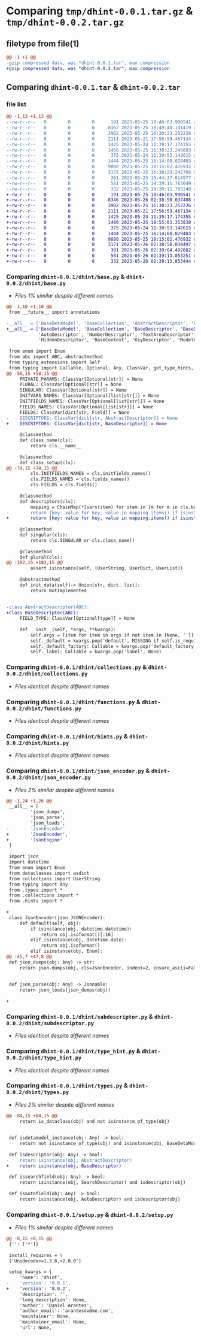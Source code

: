 # Comparing `tmp/dhint-0.0.1.tar.gz` & `tmp/dhint-0.0.2.tar.gz`

## filetype from file(1)

```diff
@@ -1 +1 @@
-gzip compressed data, was "dhint-0.0.1.tar", max compression
+gzip compressed data, was "dhint-0.0.2.tar", max compression
```

## Comparing `dhint-0.0.1.tar` & `dhint-0.0.2.tar`

### file list

```diff
@@ -1,13 +1,13 @@
--rw-r--r--   0        0        0      191 2023-05-25 18:46:03.990541 dhint-0.0.1/dhint/__init__.py
--rw-r--r--   0        0        0     8362 2023-05-25 18:49:40.131419 dhint-0.0.1/dhint/base.py
--rw-r--r--   0        0        0     3902 2023-05-25 16:30:23.252226 dhint-0.0.1/dhint/collections.py
--rw-r--r--   0        0        0     2111 2023-05-21 17:56:59.467134 dhint-0.0.1/dhint/functions.py
--rw-r--r--   0        0        0     1425 2023-05-24 11:39:17.174355 dhint-0.0.1/dhint/hints.py
--rw-r--r--   0        0        0     1456 2023-05-25 16:30:23.245883 dhint-0.0.1/dhint/json_encoder.py
--rw-r--r--   0        0        0      375 2023-05-24 11:39:53.142615 dhint-0.0.1/dhint/protocols.py
--rw-r--r--   0        0        0     1444 2023-05-25 16:14:08.029403 dhint-0.0.1/dhint/subdescriptor.py
--rw-r--r--   0        0        0     9880 2023-05-25 18:15:02.476932 dhint-0.0.1/dhint/type_hint.py
--rw-r--r--   0        0        0     3175 2023-05-25 16:30:23.242768 dhint-0.0.1/dhint/types.py
--rw-r--r--   0        0        0      301 2023-05-25 15:44:37.614977 dhint-0.0.1/pyproject.toml
--rw-r--r--   0        0        0      581 2023-05-25 19:39:11.765049 dhint-0.0.1/setup.py
--rw-r--r--   0        0        0      332 2023-05-25 19:39:11.765248 dhint-0.0.1/PKG-INFO
+-rw-r--r--   0        0        0      191 2023-05-25 18:46:03.990541 dhint-0.0.2/dhint/__init__.py
+-rw-r--r--   0        0        0     8346 2023-05-26 02:38:50.037408 dhint-0.0.2/dhint/base.py
+-rw-r--r--   0        0        0     3902 2023-05-25 16:30:23.252226 dhint-0.0.2/dhint/collections.py
+-rw-r--r--   0        0        0     2111 2023-05-21 17:56:59.467134 dhint-0.0.2/dhint/functions.py
+-rw-r--r--   0        0        0     1425 2023-05-24 11:39:17.174355 dhint-0.0.2/dhint/hints.py
+-rw-r--r--   0        0        0     1480 2023-05-25 19:55:03.353830 dhint-0.0.2/dhint/json_encoder.py
+-rw-r--r--   0        0        0      375 2023-05-24 11:39:53.142615 dhint-0.0.2/dhint/protocols.py
+-rw-r--r--   0        0        0     1444 2023-05-25 16:14:08.029403 dhint-0.0.2/dhint/subdescriptor.py
+-rw-r--r--   0        0        0     9880 2023-05-25 18:15:02.476932 dhint-0.0.2/dhint/type_hint.py
+-rw-r--r--   0        0        0     3171 2023-05-26 02:38:50.034497 dhint-0.0.2/dhint/types.py
+-rw-r--r--   0        0        0      301 2023-05-26 02:39:04.492682 dhint-0.0.2/pyproject.toml
+-rw-r--r--   0        0        0      581 2023-05-26 02:39:13.853251 dhint-0.0.2/setup.py
+-rw-r--r--   0        0        0      332 2023-05-26 02:39:13.853444 dhint-0.0.2/PKG-INFO
```

### Comparing `dhint-0.0.1/dhint/base.py` & `dhint-0.0.2/dhint/base.py`

 * *Files 1% similar despite different names*

```diff
@@ -1,10 +1,10 @@
 from __future__ import annotations
 
-__all__ = ['BaseDetaModel', 'BaseCollection', 'AbstractDescriptor', 'BaseDataclass', 'BaseEnum', 'SearchDescriptor',
+__all__ = ['BaseDetaModel', 'BaseCollection', 'BaseDescriptor', 'BaseDataclass', 'BaseEnum', 'SearchDescriptor',
            'AutoDescriptor', 'NumberDescriptor', 'TextAreaDescriptor', 'RangeDescriptor', 'NoFormDescriptor',
            'HiddenDescriptor', 'BaseContext', 'KeyDescriptor', 'ModelKeyDescriptor', 'SelectDescriptor', ]
 
 from enum import Enum
 from abc import ABC, abstractmethod
 from typing_extensions import Self
 from typing import Callable, Optional, Any, ClassVar, get_type_hints, Union
@@ -58,15 +58,15 @@
     PRIVATE_PARAMS: ClassVar[Optional[str]] = None
     PLURAL: ClassVar[Optional[str]] = None
     SINGULAR: ClassVar[Optional[str]] = None
     INITVARS_NAMES: ClassVar[Optional[list[str]]] = None
     INITFIELDS_NAMES: ClassVar[Optional[list[str]]] = None
     FIELDS_NAMES: ClassVar[Optional[list[str]]] = None
     FIELDS: ClassVar[dict[str, Field]] = None
-    DESCRIPTORS: ClassVar[dict[str, AbstractDescriptor]] = None
+    DESCRIPTORS: ClassVar[dict[str, BaseDescriptor]] = None
     
     @classmethod
     def class_name(cls):
         return cls.__name__
     
     @classmethod
     def class_setup(cls):
@@ -74,15 +74,15 @@
         cls.INITFIELDS_NAMES = cls.initfields_names()
         cls.FIELDS_NAMES = cls.fields_names()
         cls.FIELDS = cls.fields()
     
     @classmethod
     def descriptors(cls):
         mapping = ChainMap(*[vars(item) for item in [m for m in cls.bases() if issubclass(m, BaseDataclass)]])
-        return {key: value for key, value in mapping.items() if isinstance(value, AbstractDescriptor)}
+        return {key: value for key, value in mapping.items() if isinstance(value, BaseDescriptor)}
     
     @classmethod
     def singular(cls):
         return cls.SINGULAR or cls.class_name()
     
     @classmethod
     def plural(cls):
@@ -182,15 +182,15 @@
         assert isinstance(self, (UserString, UserDict, UserList))
 
     @abstractmethod
     def init_data(self)-> Union[str, dict, list]:
         return NotImplemented
 
 
-class AbstractDescriptor(ABC):
+class BaseDescriptor(ABC):
     FIELD_TYPE: ClassVar[Optional[type]] = None
 
     def __init__(self, *args, **kwargs):
         self.args = [item for item in args if not item in [None, '']]
         self._default = kwargs.pop('default', MISSING if self.is_required else None)
         self._default_factory: Callable = kwargs.pop('default_factory', MISSING)
         self._label: Callable = kwargs.pop('label', None)
```

### Comparing `dhint-0.0.1/dhint/collections.py` & `dhint-0.0.2/dhint/collections.py`

 * *Files identical despite different names*

### Comparing `dhint-0.0.1/dhint/functions.py` & `dhint-0.0.2/dhint/functions.py`

 * *Files identical despite different names*

### Comparing `dhint-0.0.1/dhint/hints.py` & `dhint-0.0.2/dhint/hints.py`

 * *Files identical despite different names*

### Comparing `dhint-0.0.1/dhint/json_encoder.py` & `dhint-0.0.2/dhint/json_encoder.py`

 * *Files 2% similar despite different names*

```diff
@@ -1,24 +1,26 @@
 __all__ = [
         'json_dumps',
         'json_parse',
         'json_loads',
-        'JsonEncoder'
+        'JsonEncoder',
+        'JsonEngine'
 ]
 
 import json
 import datetime
 from enum import Enum
 from dataclasses import asdict
 from collections import UserString
 from typing import Any
 from .types import *
 from .collections import *
 from .hints import *
 
+
 class JsonEncoder(json.JSONEncoder):
     def default(self, obj):
         if isinstance(obj, datetime.datetime):
             return obj.isoformat()[:16]
         elif isinstance(obj, datetime.date):
             return obj.isoformat()
         elif isinstance(obj, Enum):
@@ -45,7 +47,8 @@
 def json_dumps(obj: Any) -> str:
     return json.dumps(obj, cls=JsonEncoder, indent=2, ensure_ascii=False)
 
 
 def json_parse(obj: Any) -> Jsonable:
     return json_loads(json_dumps(obj))
 
+
```

### Comparing `dhint-0.0.1/dhint/subdescriptor.py` & `dhint-0.0.2/dhint/subdescriptor.py`

 * *Files identical despite different names*

### Comparing `dhint-0.0.1/dhint/type_hint.py` & `dhint-0.0.2/dhint/type_hint.py`

 * *Files identical despite different names*

### Comparing `dhint-0.0.1/dhint/types.py` & `dhint-0.0.2/dhint/types.py`

 * *Files 2% similar despite different names*

```diff
@@ -84,15 +84,15 @@
     return is_dataclass(obj) and not isinstance_of_type(obj)
 
 
 def isdetamodel_instance(obj: Any) -> bool:
     return not isinstance_of_type(obj) and isinstance(obj, BaseDetaModel)
 
 def isdescriptor(obj: Any) -> bool:
-    return isinstance(obj, AbstractDescriptor)
+    return isinstance(obj, BaseDescriptor)
 
 def issearchfield(obj: Any) -> bool:
     return isinstance(obj, SearchDescriptor) and isdescriptor(obj)
 
 def isautofield(obj: Any) -> bool:
     return isinstance(obj, AutoDescriptor) and isdescriptor(obj)
```

### Comparing `dhint-0.0.1/setup.py` & `dhint-0.0.2/setup.py`

 * *Files 1% similar despite different names*

```diff
@@ -8,15 +8,15 @@
 {'': ['*']}
 
 install_requires = \
 ['Unidecode>=1.3.6,<2.0.0']
 
 setup_kwargs = {
     'name': 'dhint',
-    'version': '0.0.1',
+    'version': '0.0.2',
     'description': '',
     'long_description': None,
     'author': 'Daniel Arantes',
     'author_email': 'arantesdv@me.com',
     'maintainer': None,
     'maintainer_email': None,
     'url': None,
```

